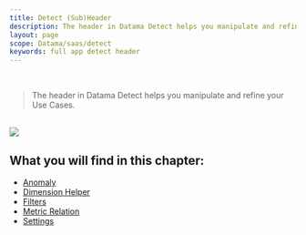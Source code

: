 ```yaml
---
title: Detect (Sub)Header
description: The header in Datama Detect helps you manipulate and refine your Use Cases
layout: page
scope: Datama/saas/detect
keywords: full app detect header
---
```



<br>

> The header in Datama Detect helps you manipulate and refine your Use Cases.

<br>

<img src="{{site.url}}/{{site.baseurl}}/core_app/new/detect/images/detect_header.png">

<br>

## What you will find in this chapter:

- [Anomaly]({{site.url}}/{{site.baseurl}}/core_app/new/interface/subheader/dimension_comparison.html)
- [Dimension Helper]({{site.url}}/{{site.baseurl}}/core_app/new/interface/subheader/dimension_helper.html)
- [Filters]({{site.url}}/{{site.baseurl}}/core_app/new/interface/subheader/filters.html)
- [Metric Relation]({{site.url}}/{{site.baseurl}}/core_app/new/interface/subheader/metrics_relation.html)
- [Settings]({{site.url}}/{{site.baseurl}}/core_app/new/detect/settings.html)